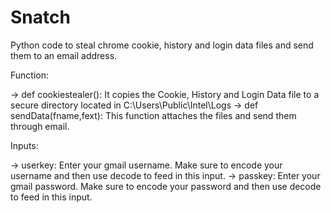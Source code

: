 # Snatch
Python code to steal chrome cookie, history and login data files and send them to an email address. 

Function:

-> def cookiestealer(): It copies the Cookie, History and Login Data file to a secure directory located in C:\Users\Public\Intel\Logs
-> def sendData(fname,fext): This function attaches the files and send them through email.

Inputs:

-> userkey: Enter your gmail username. Make sure to encode your username and then use decode to feed in this input.
-> passkey: Enter your gmail password. Make sure to encode your password and then use decode to feed in this input.
